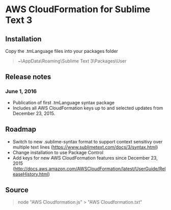 # AWS CloudFormation for Sublime Text 3

## Installation

Copy the .tmLanguage files into your packages folder

> ~\AppData\Roaming\Sublime Text 3\Packages\User

## Release notes

### June 1, 2016

* Publication of first .tmLanguage syntax package
* Includes all AWS CloudFormation keys up to and selected updates from December 23, 2015.

## Roadmap

* Switch to new .sublime-syntax format to support context sensitivy over multiple text lines (https://www.sublimetext.com/docs/3/syntax.html)
* Change installation to use Package Control
* Add keys for new AWS CloudFormation features since December 23, 2015 (http://docs.aws.amazon.com/AWSCloudFormation/latest/UserGuide/ReleaseHistory.html)

## Source

> node "AWS Cloudformation.js" > "AWS Cloudformation.txt"